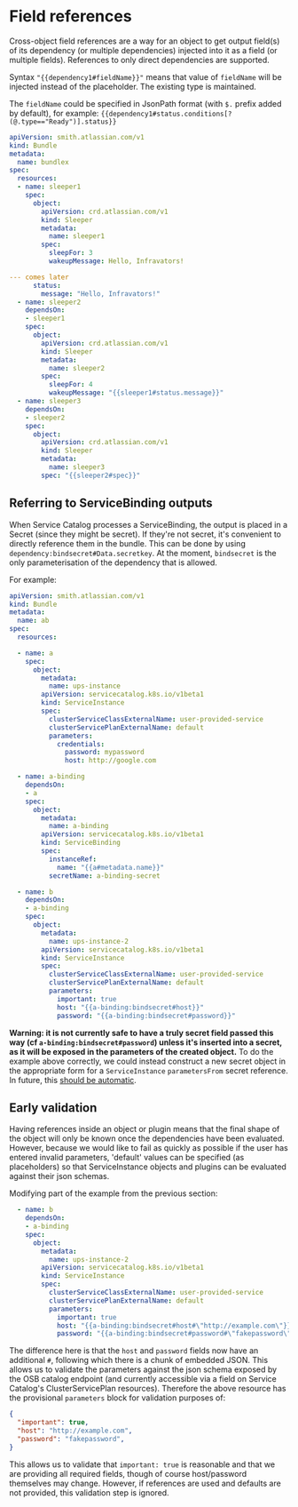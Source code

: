 # Field references

Cross-object field references are a way for an object to get output field(s) of its dependency
(or multiple dependencies) injected into it as a field (or multiple fields). References to only direct
dependencies are supported.

Syntax `"{{dependency1#fieldName}}"` means that value of `fieldName` will be injected instead
of the placeholder. The existing type is maintained.

The `fieldName` could be specified in JsonPath format (with `$.` prefix added by default), for example:
`{{dependency1#status.conditions[?(@.type=="Ready")].status}}`

```yaml
apiVersion: smith.atlassian.com/v1
kind: Bundle
metadata:
  name: bundlex
spec:
  resources:
  - name: sleeper1
    spec:
      object:
        apiVersion: crd.atlassian.com/v1
        kind: Sleeper
        metadata:
          name: sleeper1
        spec:
          sleepFor: 3
          wakeupMessage: Hello, Infravators!

--- comes later
      status:
        message: "Hello, Infravators!"
  - name: sleeper2
    dependsOn:
    - sleeper1
    spec:
      object:
        apiVersion: crd.atlassian.com/v1
        kind: Sleeper
        metadata:
          name: sleeper2
        spec:
          sleepFor: 4
          wakeupMessage: "{{sleeper1#status.message}}"
  - name: sleeper3
    dependsOn:
    - sleeper2
    spec:
      object:
        apiVersion: crd.atlassian.com/v1
        kind: Sleeper
        metadata:
          name: sleeper3
        spec: "{{sleeper2#spec}}"
```

## Referring to ServiceBinding outputs

When Service Catalog processes a ServiceBinding, the output is placed in a Secret
(since they might be secret). If they're not secret, it's convenient to directly
reference them in the bundle. This can be done by using `dependency:bindsecret#Data.secretkey`.
At the moment, `bindsecret` is the only parameterisation of the dependency that is allowed.

For example:

```yaml
apiVersion: smith.atlassian.com/v1
kind: Bundle
metadata:
  name: ab
spec:
  resources:

  - name: a
    spec:
      object:
        metadata:
          name: ups-instance
        apiVersion: servicecatalog.k8s.io/v1beta1
        kind: ServiceInstance
        spec:
          clusterServiceClassExternalName: user-provided-service
          clusterServicePlanExternalName: default
          parameters:
            credentials:
              password: mypassword
              host: http://google.com

  - name: a-binding
    dependsOn:
    - a
    spec:
      object:
        metadata:
          name: a-binding
        apiVersion: servicecatalog.k8s.io/v1beta1
        kind: ServiceBinding
        spec:
          instanceRef:
            name: "{{a#metadata.name}}"
          secretName: a-binding-secret

  - name: b
    dependsOn:
    - a-binding
    spec:
      object:
        metadata:
          name: ups-instance-2
        apiVersion: servicecatalog.k8s.io/v1beta1
        kind: ServiceInstance
        spec:
          clusterServiceClassExternalName: user-provided-service
          clusterServicePlanExternalName: default
          parameters:
            important: true
            host: "{{a-binding:bindsecret#host}}"
            password: "{{a-binding:bindsecret#password}}"
```

**Warning: it is not currently safe to have a truly secret field
passed this way (cf `a-binding:bindsecret#password`) unless it's inserted
into a secret, as it will be exposed in the parameters of the created object.**
To do the example above correctly, we could instead construct a new secret object
in the appropriate form for a `ServiceInstance` `parametersFrom` secret reference.
In future, this [should be automatic](https://github.com/atlassian/smith/issues/233).

## Early validation

Having references inside an object or plugin means that the final
shape of the object will only be known once the dependencies have
been evaluated. However, because we would like to fail as quickly
as possible if the user has entered invalid parameters, 'default'
values can be specified (as placeholders) so that ServiceInstance
objects and plugins can be evaluated against their json schemas.

Modifying part of the example from the previous section:

```yaml
  - name: b
    dependsOn:
    - a-binding
    spec:
      object:
        metadata:
          name: ups-instance-2
        apiVersion: servicecatalog.k8s.io/v1beta1
        kind: ServiceInstance
        spec:
          clusterServiceClassExternalName: user-provided-service
          clusterServicePlanExternalName: default
          parameters:
            important: true
            host: "{{a-binding:bindsecret#host#\"http://example.com\"}}"
            password: "{{a-binding:bindsecret#password#\"fakepassword\"}}"
```

The difference here is that the `host` and `password` fields now have an additional
`#`, following which there is a chunk of embedded JSON. This allows us
to validate the parameters against the json schema exposed
by the OSB catalog endpoint (and currently accessible via a field on
Service Catalog's ClusterServicePlan resources). Therefore the above
resource has the provisional `parameters` block for validation purposes
of:

```json
{
  "important": true,
  "host": "http://example.com",
  "password": "fakepassword",
}
```

This allows us to validate that `important: true` is reasonable and that we are
providing all required fields, though of course host/password themselves may
change. However, if references are used and defaults are not provided,
this validation step is ignored.
